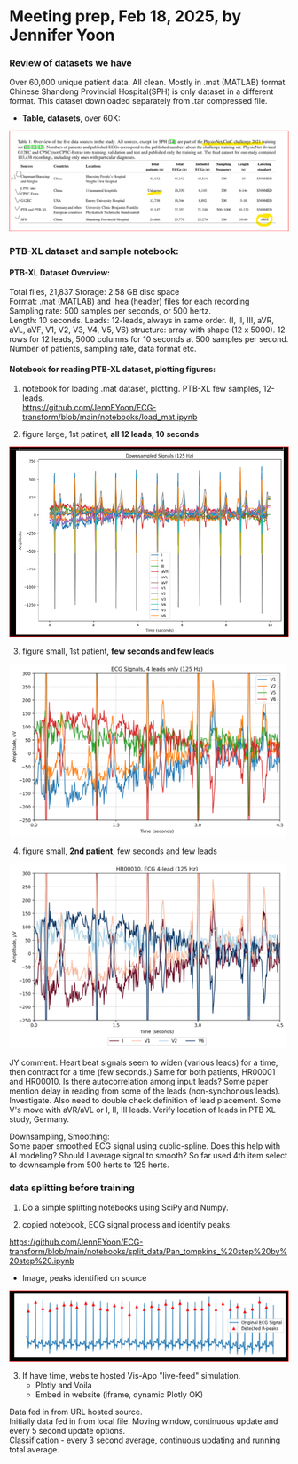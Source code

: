 # Meeting prep, Feb 18, 2025, by Jennifer Yoon  

### Review of datasets we have  

Over 60,000 unique patient data. All clean. Mostly in .mat (MATLAB) format. Chinese Shandong Provincial Hospital(SPH) is only dataset in a different format. This dataset downloaded separately from .tar compressed file.  

 * **Table, datasets**, over 60K:  
<img src="https://github.com/JennEYoon/ECG-transform/blob/main/notebooks/datasets_info/datasets_2021_table1.png" >

### PTB-XL dataset and sample notebook:    

#### PTB-XL Dataset Overview:   
Total files, 21,837  Storage: 2.58 GB disc space  
Format: .mat (MATLAB) and .hea (header) files for each recording  
Sampling rate: 500 samples per seconds, or 500 hertz.  
Length: 10 seconds. 
Leads: 12-leads, always in same order. (I, II, III, aVR, aVL, aVF, V1, V2, V3, V4, V5, V6) 
structure: array with shape (12 x 5000). 12 rows for 12 leads, 5000 columns for 10 seconds at 500 samples per second.  
Number of patients, sampling rate, data format etc.
   
#### Notebook for reading PTB-XL dataset, plotting figures:  

 1. notebook for loading .mat dataset, plotting.  PTB-XL few samples, 12-leads.    
https://github.com/JennEYoon/ECG-transform/blob/main/notebooks/load_mat.ipynb  

 2. figure large, 1st patinet, **all 12 leads, 10 seconds**  
<img src="https://github.com/JennEYoon/ECG-transform/blob/main/notebooks/ptb_sample/patient1_12lead.png"   >

 3. figure small, 1st patient, **few seconds and few leads**  
<img src="https://github.com/JennEYoon/ECG-transform/blob/main/notebooks/ptb_sample/ecg_4lead_4.5sec.png" width=500px  >

 4. figure small, **2nd patient**, few seconds and few leads
<img src="https://github.com/JennEYoon/ECG-transform/blob/main/notebooks/ptb_sample/HR00010_ecg4_4.5sec%20(2).png" width=500px >


JY comment: 
Heart beat signals seem to widen (various leads) for a time, then contract for a time (few seconds.) Same for both patients, HR00001 and HR00010. Is there autocorrelation among input leads? Some paper mention delay in reading from some of the leads (non-synchonous leads). Investigate. Also need to double check definition of lead placement. Some V's move with aVR/aVL or I, II, III leads. Verify location of leads in PTB XL study, Germany.  

Downsampling, Smoothing:  
Some paper smoothed ECG signal using cublic-spline. Does this help with AI modeling? Should I average signal to smooth? So far used 4th item select to downsample from 500 herts to 125 herts.      


### data splitting before training    

 1. Do a simple splitting notebooks using SciPy and Numpy.  

 2. copied notebook, ECG signal process and identify peaks: 

https://github.com/JennEYoon/ECG-transform/blob/main/notebooks/split_data/Pan_tompkins_%20step%20by%20step%20.ipynb  
 * Image, peaks identified on source
<img src="https://github.com/JennEYoon/ECG-transform/blob/main/notebooks/ptb_sample/ECG_peaks.png" > 

 3. If have time, website hosted Vis-App "live-feed" simulation.
    * Plotly and Voila
    * Embed in website (iframe, dynamic Plotly OK)  

Data fed in from URL hosted source.  
Initially data fed in from local file. Moving window, continuous update and every 5 second update options.  
Classification - every 3 second average, continuous updating and running total average.  




